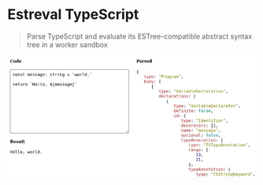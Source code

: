 # Estreval TypeScript

> Parse TypeScript and evaluate its ESTree-compatible abstract syntax tree in a worker sandbox

![Screenshot](screenshot.jpg)
